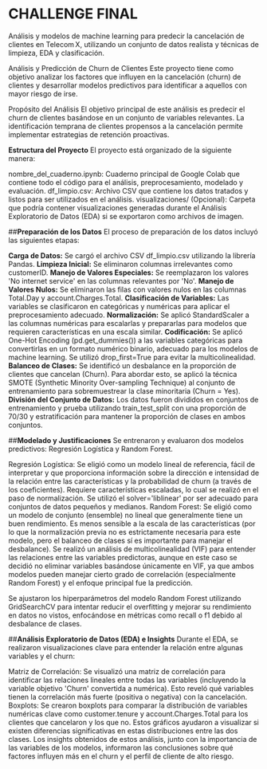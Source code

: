 # **CHALLENGE FINAL**
Análisis y modelos de machine learning para predecir la cancelación de clientes en Telecom X, utilizando un conjunto de datos realista y técnicas de limpieza, EDA y clasificación.

Análisis y Predicción de Churn de Clientes
Este proyecto tiene como objetivo analizar los factores que influyen en la cancelación (churn) de clientes y desarrollar modelos predictivos para identificar a aquellos con mayor riesgo de irse.

Propósito del Análisis
El objetivo principal de este análisis es predecir el churn de clientes basándose en un conjunto de variables relevantes. La identificación temprana de clientes propensos a la cancelación permite implementar estrategias de retención proactivas.

**Estructura del Proyecto**
El proyecto está organizado de la siguiente manera:

nombre_del_cuaderno.ipynb: Cuaderno principal de Google Colab que contiene todo el código para el análisis, preprocesamiento, modelado y evaluación.
df_limpio.csv: Archivo CSV que contiene los datos tratados y listos para ser utilizados en el análisis.
visualizaciones/ (Opcional): Carpeta que podría contener visualizaciones generadas durante el Análisis Exploratorio de Datos (EDA) si se exportaron como archivos de imagen.

##**Preparación de los Datos**
El proceso de preparación de los datos incluyó las siguientes etapas:

  **Carga de Datos:** Se cargó el archivo CSV df_limpio.csv utilizando la librería Pandas.
  **Limpieza Inicial:** Se eliminaron columnas irrelevantes como customerID.
  **Manejo de Valores Especiales:** Se reemplazaron los valores 'No internet service' en las columnas relevantes por 'No'.
  **Manejo de Valores Nulos:** Se eliminaron las filas con valores nulos en las columnas Total.Day y account.Charges.Total.
  **Clasificación de Variables:** Las variables se clasificaron en categóricas y numéricas para aplicar el preprocesamiento adecuado.
  **Normalización:** Se aplicó StandardScaler a las columnas numéricas para escalarlas y prepararlas para modelos que requieren características en una escala similar.
  **Codificación:** Se aplicó One-Hot Encoding (pd.get_dummies()) a las variables categóricas para convertirlas en un formato numérico binario, adecuado para los modelos de machine learning. Se utilizó drop_first=True para evitar la multicolinealidad.
  **Balanceo de Clases:** Se identificó un desbalance en la proporción de clientes que cancelan (Churn). Para abordar esto, se aplicó la técnica SMOTE (Synthetic Minority Over-sampling Technique) al conjunto de entrenamiento para sobremuestrear la clase minoritaria (Churn = Yes).
  **División del Conjunto de Datos:** Los datos fueron divididos en conjuntos de entrenamiento y prueba utilizando train_test_split con una proporción de 70/30 y estratificación para mantener la proporción de clases en ambos conjuntos.

##**Modelado y Justificaciones**
Se entrenaron y evaluaron dos modelos predictivos: Regresión Logística y Random Forest.

Regresión Logística: Se eligió como un modelo lineal de referencia, fácil de interpretar y que proporciona información sobre la dirección e intensidad de la relación entre las características y la probabilidad de churn (a través de los coeficientes). Requiere características escaladas, lo cual se realizó en el paso de normalización. Se utilizó el solver='liblinear' por ser adecuado para conjuntos de datos pequeños y medianos.
Random Forest: Se eligió como un modelo de conjunto (ensemble) no lineal que generalmente tiene un buen rendimiento. Es menos sensible a la escala de las características (por lo que la normalización previa no es estrictamente necesaria para este modelo, pero el balanceo de clases sí es importante para manejar el desbalance).
Se realizó un análisis de multicolinealidad (VIF) para entender las relaciones entre las variables predictoras, aunque en este caso se decidió no eliminar variables basándose únicamente en VIF, ya que ambos modelos pueden manejar cierto grado de correlación (especialmente Random Forest) y el enfoque principal fue la predicción.

Se ajustaron los hiperparámetros del modelo Random Forest utilizando GridSearchCV para intentar reducir el overfitting y mejorar su rendimiento en datos no vistos, enfocándose en métricas como recall o f1 debido al desbalance de clases.

##**Análisis Exploratorio de Datos (EDA) e Insights**
Durante el EDA, se realizaron visualizaciones clave para entender la relación entre algunas variables y el churn:

Matriz de Correlación: Se visualizó una matriz de correlación para identificar las relaciones lineales entre todas las variables (incluyendo la variable objetivo 'Churn' convertida a numérica). Esto reveló qué variables tienen la correlación más fuerte (positiva o negativa) con la cancelación.
Boxplots: Se crearon boxplots para comparar la distribución de variables numéricas clave como customer.tenure y account.Charges.Total para los clientes que cancelaron y los que no. Estos gráficos ayudaron a visualizar si existen diferencias significativas en estas distribuciones entre las dos clases.
Los insights obtenidos de estos análisis, junto con la importancia de las variables de los modelos, informaron las conclusiones sobre qué factores influyen más en el churn y el perfil de cliente de alto riesgo.
